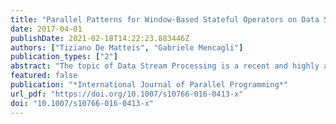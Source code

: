 ```yaml
---
title: "Parallel Patterns for Window-Based Stateful Operators on Data Streams: An Algorithmic Skeleton Approach"
date: 2017-04-01
publishDate: 2021-02-18T14:22:23.883446Z
authors: ["Tiziano De Matteis", "Gabriele Mencagli"]
publication_types: ["2"]
abstract: "The topic of Data Stream Processing is a recent and highly active research area dealing with the in-memory, tuple-by-tuple analysis of streaming data. Continuous queries typically consume huge volumes of data received at a great velocity. Solutions that persistently store all the input tuples and then perform off-line computation are impractical. Rather, queries must be executed continuously as data cross the streams. The goal of this paper is to present parallel patterns for window-based stateful operators, which are the most representative class of stateful data stream operators. Parallel patterns are presented ``à la'' Algorithmic Skeleton, by explaining the rationale of each pattern, the preconditions to safely apply it, and the outcome in terms of throughput, latency and memory consumption. The patterns have been implemented in the $$backslashmathtt FastFlow$$ FastFlow framework targeting off-the-shelf multicores. To the best of our knowledge this is the first time that a similar effort to merge the Data Stream Processing domain and the field of Structured Parallelism has been made."
featured: false
publication: "*International Journal of Parallel Programming*"
url_pdf: "https://doi.org/10.1007/s10766-016-0413-x"
doi: "10.1007/s10766-016-0413-x"
---
```


